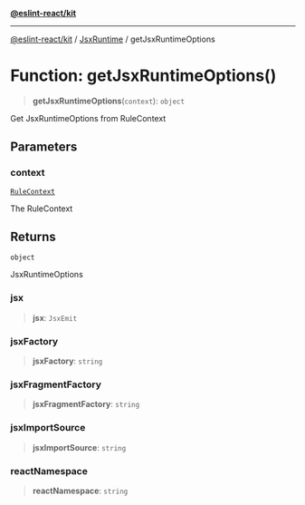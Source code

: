 [**@eslint-react/kit**](../../../../README.md)

***

[@eslint-react/kit](../../../../README.md) / [JsxRuntime](../README.md) / getJsxRuntimeOptions

# Function: getJsxRuntimeOptions()

> **getJsxRuntimeOptions**(`context`): `object`

Get JsxRuntimeOptions from RuleContext

## Parameters

### context

[`RuleContext`](../../../../type-aliases/RuleContext.md)

The RuleContext

## Returns

`object`

JsxRuntimeOptions

### jsx

> **jsx**: `JsxEmit`

### jsxFactory

> **jsxFactory**: `string`

### jsxFragmentFactory

> **jsxFragmentFactory**: `string`

### jsxImportSource

> **jsxImportSource**: `string`

### reactNamespace

> **reactNamespace**: `string`

